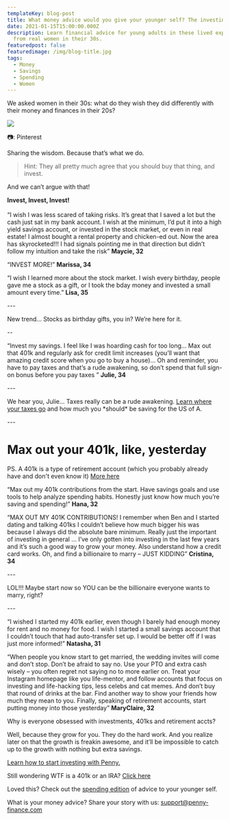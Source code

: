 ```yaml
---
templateKey: blog-post
title: What money advice would you give your younger self? The investing edition.
date: 2021-01-15T15:00:00.000Z
description: Learn financial advice for young adults in these lived experience
  from real women in their 30s.
featuredpost: false
featuredimage: /img/blog-title.jpg
tags:
  - Money
  - Savings
  - Spending
  - Women
---
```

We asked women in their 30s: what do they wish they did differently with their money and finances in their 20s?

![](/img/blog-title.jpg)

📷: Pinterest 

Sharing the wisdom. Because that’s what we do.

> Hint: They all pretty much agree that you should buy that thing, and invest.

And we can’t argue with that!

**Invest, Invest, Invest!**\
\
“I wish I was less scared of taking risks. It’s great that I saved a lot but the cash just sat in my bank account. I wish at the minimum, I’d put it into a high yield savings account, or invested in the stock market, or even in real estate! I almost bought a rental property and chicken-ed out. Now the area has skyrocketed!!! I had signals pointing me in that direction but didn’t follow my intuition and take the risk” **Maycie, 32**

“INVEST MORE!” **Marissa, 34**

“I wish I learned more about the stock market. I wish every birthday, people gave me a stock as a gift, or I took the bday money and invested a small amount every time.” **Lisa, 35**

\---

New trend… Stocks as birthday gifts, you in? We’re here for it.

\--

“Invest my savings. I feel like I was hoarding cash for too long… Max out that 401k and regularly ask for credit limit increases (you’ll want that amazing credit score when you go to buy a house)… Oh and reminder, you have to pay taxes and that’s a rude awakening, so don’t spend that full sign-on bonus before you pay taxes ” **Julie, 34**

\---

We hear you, Julie... Taxes really can be a rude awakening. [Learn where your taxes go](https://blog.penny-finance.com/blog/2021-03-22-how-to-read-your-pay-stub/) and how much you \*should\* be saving for the US of A.

\---

# Max out your 401k, like, yesterday

PS. A 401k is a type of retirement account (which you probably already have and don't even know it) [More here ](https://blog.penny-finance.com/blog/2021-04-06-401k-ira-wtf-2/)

“Max out my 401k contributions from the start. Have savings goals and use tools to help analyze spending habits. Honestly just know how much you’re saving and spending!” **Hana, 32**

“MAX OUT MY 401K CONTRIBUTIONS! I remember when Ben and I started dating and talking 401ks I couldn’t believe how much bigger his was because I always did the absolute bare minimum. Really just the important of investing in general ... I’ve only gotten into investing in the last few years and it’s such a good way to grow your money. Also understand how a credit card works. Oh, and find a billionaire to marry – JUST KIDDING” **Cristina, 34**

\---

LOL!!! Maybe start now so YOU can be the billionaire everyone wants to marry, right?

\---

“I wished I started my 401k earlier, even though I barely had enough money for rent and no money for food. I wish I started a small savings account that I couldn’t touch that had auto-transfer set up. I would be better off if I was just more informed!” **Natasha, 31**

“When people you know start to get married, the wedding invites will come and don’t stop. Don’t be afraid to say no. Use your PTO and extra cash wisely – you often regret not saying no to more earlier on. Treat your Instagram homepage like you life-mentor, and follow accounts that focus on investing and life-hacking tips, less celebs and cat memes. And don’t buy that round of drinks at the bar. Find another way to show your friends how much they mean to you. Finally, speaking of retirement accounts, start putting money into those yesterday” **MaryClaire, 32**

Why is everyone obsessed with investments, 401ks and retirement accts?

Well, because they grow for you. They do the hard work. And you realize later on that the growth is freakin awesome, and it’ll be impossible to catch up to the growth with nothing but extra savings.

[Learn how to start investing with Penny. ](https://www.penny-finance.com)

Still wondering WTF is a 401k or an IRA? [Click here](https://blog.penny-finance.com/blog/2021-04-06-401k-ira-wtf-2/)

Loved this? Check out the [spending edition](https://blog.penny-finance.com/blog/2021-03-22-what-money-advice-would-you-give-your-younger-self-1/) of advice to your younger self.

What is your money advice? Share your story with us: [support@penny-finance.com](<>)